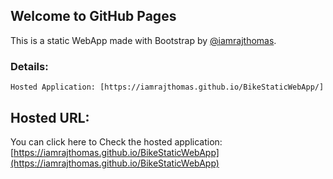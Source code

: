 ## Welcome to GitHub Pages

This is a static WebApp made with Bootstrap by [@iamrajthomas](https://github.com/iamrajthomas/).

### Details:

```
Hosted Application: [https://iamrajthomas.github.io/BikeStaticWebApp/]
```
## Hosted URL:

You can click here to Check the hosted application:
[https://iamrajthomas.github.io/BikeStaticWebApp](https://iamrajthomas.github.io/BikeStaticWebApp)
